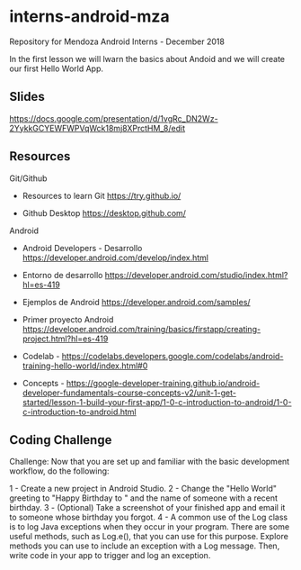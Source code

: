 # interns-android-mza
Repository for Mendoza Android Interns - December 2018

In the first lesson we will lwarn the basics about Andoid and we will create our first Hello World App.

## Slides
https://docs.google.com/presentation/d/1vgRc_DN2Wz-2YykkGCYEWFWPVqWck18mj8XPrctHM_8/edit

## Resources
Git/Github

- Resources to learn Git https://try.github.io/

- Github Desktop https://desktop.github.com/

Android

- Android Developers - Desarrollo https://developer.android.com/develop/index.html

- Entorno de desarrollo https://developer.android.com/studio/index.html?hl=es-419

- Ejemplos de Android  https://developer.android.com/samples/

- Primer proyecto Android https://developer.android.com/training/basics/firstapp/creating-project.html?hl=es-419

- Codelab - https://codelabs.developers.google.com/codelabs/android-training-hello-world/index.html#0

- Concepts - https://google-developer-training.github.io/android-developer-fundamentals-course-concepts-v2/unit-1-get-started/lesson-1-build-your-first-app/1-0-c-introduction-to-android/1-0-c-introduction-to-android.html

## Coding Challenge

Challenge: Now that you are set up and familiar with the basic development workflow, do the following:

1 - Create a new project in Android Studio.
2 - Change the "Hello World" greeting to "Happy Birthday to " and the name of someone with a recent birthday.
3 - (Optional) Take a screenshot of your finished app and email it to someone whose birthday you forgot.
4 - A common use of the Log class is to log Java exceptions when they occur in your program. There are some useful methods, such as Log.e(), that you can use for this purpose. Explore methods you can use to include an exception with a Log message. Then, write code in your app to trigger and log an exception.
